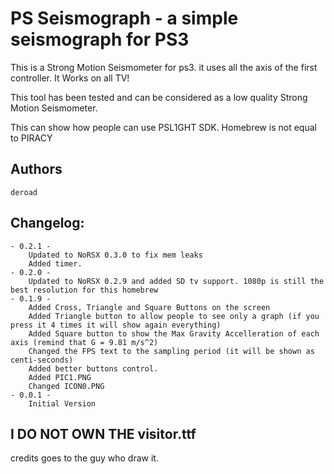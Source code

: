 PS Seismograph - a simple seismograph for PS3
=============================================

This is a Strong Motion Seismometer for ps3. it uses all the axis of the first controller.
It Works on all TV!

This tool has been tested and can be considered as a low quality Strong Motion Seismometer.

This can show how people can use PSL1GHT SDK. Homebrew is not equal to PIRACY 

Authors
-------
	deroad

Changelog:
-------
	- 0.2.1 -
		Updated to NoRSX 0.3.0 to fix mem leaks
		Added timer. 
	- 0.2.0 -
		Updated to NoRSX 0.2.9 and added SD tv support. 1080p is still the best resolution for this homebrew 
	- 0.1.9 -
		Added Cross, Triangle and Square Buttons on the screen
		Added Triangle button to allow people to see only a graph (if you press it 4 times it will show again everything)
		Added Square button to show the Max Gravity Accelleration of each axis (remind that G = 9.81 m/s^2)
		Changed the FPS text to the sampling period (it will be shown as centi-seconds)
		Added better buttons control.
		Added PIC1.PNG
		Changed ICON0.PNG
	- 0.0.1 -
		Initial Version
	
I DO NOT OWN THE visitor.ttf	
-------

credits goes to the guy who draw it.

